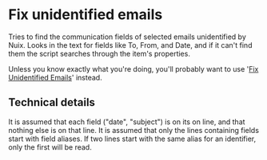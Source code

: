 # Fix unidentified emails
Tries to find the communication fields of selected emails unidentified by Nuix.
Looks in the text for fields like To, From, and Date, and if it can't find them the script searches through the item's properties.

Unless you know exactly what you're doing, you'll probably want to use '[Fix Unidentified Emails](https://github.com/avian-digital-forensics/avian-scripts/tree/master/avian-inapp-scripts/unidentified-emails/fix-unidentified-emails.nuixscript)' instead.

## Technical details
It is assumed that each field ("date", "subject") is on its on line, and that nothing else is on that line.
It is assumed that only the lines containing fields start with field aliases.
If two lines start with the same alias for an identifier, only the first will be read.
